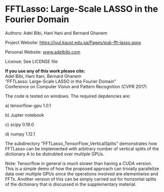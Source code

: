 # FFTLasso: Large-Scale LASSO in the Fourier Domain

Authors: Adel Bibi, Hani Itani and Bernard Ghanem

Project Website: https://ivul.kaust.edu.sa/Pages/pub-fft-lasso.aspx

Personal Website: www.adelbibi.com

License: See LICENSE file

**If you use any of this work please cite:**  
Adel Bibi, Hani Itani, Bernard Ghanem  
"FFTLasso: Large-Scale LASSO in the Fourier Domain"  
Conference on Computer Vision and Pattern Recognition (CVPR 2017)

The code is tested on windows. The required depdencies are:

a) tensorflow-gpu 1.0.1

b) Jupter notebook

c) scipy 0.19.0

d) numpy 1.12.1


The subdirectory "FFTLasso_TensorFlow_VerticalSplits" demonstrates how FFTLasso can be implemented with arbitrary number of vertical splits of the dictionary A to be distrubted over multiple GPUs.

Note: Tensorflow in general is much slower than having a CUDA version. This is a simple demo of how the proposed approach can trivially parallelize data over multiple GPUs since the operations involved are elementwise and FFTs. Another version of this can be simply carried out for horizontal splits of the dictionary that is discussed in the supplementary material.
